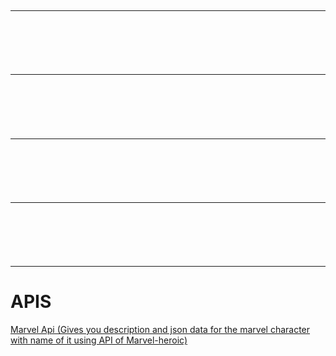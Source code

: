<h1><a href="Food Ordering/Food_Ordering.py"></a></h1>
<pre></pre>
<br><br><hr>

<h1><a href="Roman To Integer/Romanconvertor.cpp"></a></h1>
<pre></pre>
<br><br><hr>

<h1><a href="Static to dynamic/StatictoDynamicArray.py"></a></h1>
<pre></pre>
<br><br><hr>

<h1><a href="Sunday Calculator/SundaysCalc.py"></a></h1>
<pre></pre>
<br><br><hr>

<h1><a href="Coin Toss/Coin-Toss.cpp"></a></h1>
<pre></pre>
<br><br><hr>

<h1>APIS</h1>
<a href = "Apis/Marvel.py">Marvel Api (Gives you description and json data for the marvel character with name of it using API of Marvel-heroic)</a>

